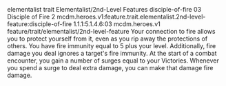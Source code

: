 <ability>
  <metadata>
    <class>elementalist</class>
    <feature_type>trait</feature_type>
    <file_dpath>Elementalist/2nd-Level Features</file_dpath>
    <item_id>disciple-of-fire</item_id>
    <item_index>03</item_index>
    <item_name>Disciple of Fire</item_name>
    <level>2</level>
    <scc>mcdm.heroes.v1:feature.trait.elementalist.2nd-level-feature:disciple-of-fire</scc>
    <scdc>1.1.1:5.1.4.6:03</scdc>
    <source>mcdm.heroes.v1</source>
    <type>feature/trait/elementalist/2nd-level-feature</type>
  </metadata>
  <effects>
    <effect type="mundane">Your connection to fire allows you to protect yourself from it, even as you rip away the protections of others. You have fire immunity equal to 5 plus your level. Additionally, fire damage you deal ignores a target&apos;s fire immunity.
At the start of a combat encounter, you gain a number of surges equal to your Victories. Whenever you spend a surge to deal extra damage, you can make that damage fire damage.</effect>
  </effects>
</ability>
